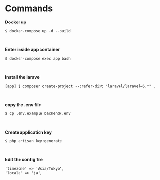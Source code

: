 # Commands

**Docker up**

```
$ docker-compose up -d --build
```

<br>

**Enter inside app container**

```
$ docker-compose exec app bash
```

<br>

**Install the laravel**

```
[app] $ composer create-project --prefer-dist "laravel/laravel=6.*" .
```

<br>

**copy the .env file**

```
$ cp .env.example backend/.env
```

<br>	

**Create application key**	
```	
$ php artisan key:generate	
```

<br>

**Edit the config file**

```
'timezone' => 'Asia/Tokyo',
'locale' => 'ja',
```
